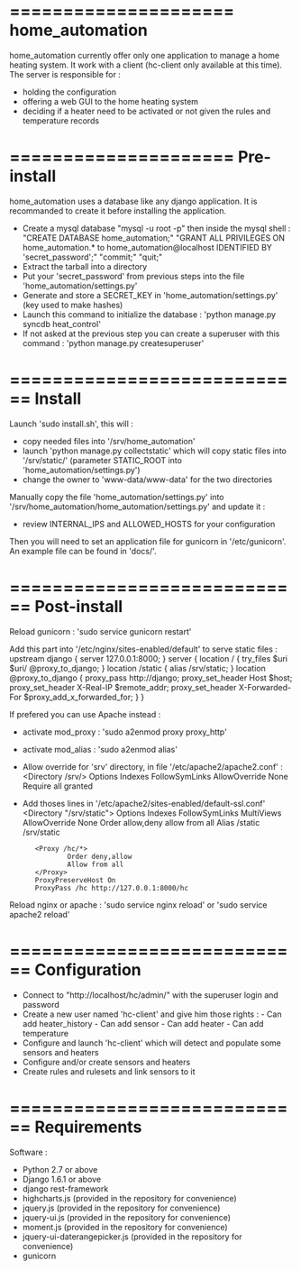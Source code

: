 =====================
home_automation
=====================
home_automation currently offer only one application to manage a home heating system.
It work with a client (hc-client only available at this time).
The server is responsible for :
  * holding the configuration
  * offering a web GUI to the home heating system
  * deciding if a heater need to be activated or not given the rules and temperature records


=====================
Pre-install
====================
home_automation uses a database like any django application.
It is recommanded to create it before installing the application.
  * Create a mysql database 
    "mysql -u root -p"
    then inside the mysql shell :
      "CREATE DATABASE home_automation;"
      "GRANT ALL PRIVILEGES ON home_automation.* to home_automation@localhost IDENTIFIED BY 'secret_password';"
      "commit;"
      "quit;"
  * Extract the tarball into a directory
  * Put your 'secret_password' from previous steps into the file 'home_automation/settings.py'
  * Generate and store a SECRET_KEY in 'home_automation/settings.py' (key used to make hashes)
  * Launch this command to initialize the database : 'python manage.py syncdb heat_control'
  * If not asked at the previous step you can create a superuser with this command : 'python manage.py createsuperuser'


============================
Install
============================
Launch 'sudo install.sh', this will :
  * copy needed files into '/srv/home_automation'
  * launch 'python manage.py collectstatic' which will copy static files into '/srv/static/'
    (parameter STATIC_ROOT into 'home_automation/settings.py')
  * change the owner to 'www-data/www-data' for the two directories

Manually copy the file 'home_automation/settings.py' into 
'/srv/home_automation/home_automation/settings.py' and update it :
  * review INTERNAL_IPS and ALLOWED_HOSTS for your configuration

Then you will need to set an application file for gunicorn in '/etc/gunicorn'.
An example file can be found in 'docs/'.


============================
Post-install
============================
Reload gunicorn : 'sudo service gunicorn restart'

Add this part into '/etc/nginx/sites-enabled/default' to serve static files :
    upstream django {
      server 127.0.0.1:8000;
    }
    server {
        location / {
                try_files $uri $uri/ @proxy_to_django;
        }
        location /static {
                alias /srv/static;
        }
        location @proxy_to_django {
                proxy_pass http://django;
                proxy_set_header Host $host;
                proxy_set_header X-Real-IP $remote_addr;
                proxy_set_header X-Forwarded-For $proxy_add_x_forwarded_for;
        }
    }

If prefered you can use Apache instead :
  * activate mod_proxy : 'sudo a2enmod proxy proxy_http'
  * activate mod_alias : 'sudo a2enmod alias'
  * Allow override for 'srv' directory, in file '/etc/apache2/apache2.conf' :
        <Directory /srv/>
            Options Indexes FollowSymLinks
            AllowOverride None
            Require all granted
        </Directory>
  * Add thoses lines in '/etc/apache2/sites-enabled/default-ssl.conf'
           <Directory "/srv/static">
                   Options Indexes FollowSymLinks MultiViews
                   AllowOverride None
                   Order allow,deny
                   allow from all
           </Directory>
           Alias /static /srv/static

           <Proxy /hc/*>
                   Order deny,allow
                   Allow from all
           </Proxy>
           ProxyPreserveHost On
           ProxyPass /hc http://127.0.0.1:8000/hc

Reload nginx or apache : 'sudo service nginx reload' or 'sudo service apache2 reload'


============================
Configuration
===========================
  * Connect to "http://localhost/hc/admin/" with the superuser login and password
  * Create a new user named 'hc-client' and give him those rights :
        - Can add heater_history
        - Can add sensor
        - Can add heater
        - Can add temperature
  * Configure and launch 'hc-client' which will detect and populate some sensors and heaters
  * Configure and/or create sensors and heaters
  * Create rules and rulesets and link sensors to it


============================
Requirements
============================
Software :
  * Python 2.7 or above
  * Django 1.6.1 or above
  * django rest-framework
  * highcharts.js (provided in the repository for convenience)
  * jquery.js (provided in the repository for convenience)
  * jquery-ui.js (provided in the repository for convenience)
  * moment.js (provided in the repository for convenience)
  * jquery-ui-daterangepicker.js (provided in the repository for convenience)
  * gunicorn
